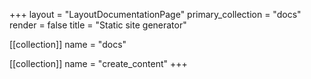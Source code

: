 +++
layout = "LayoutDocumentationPage"
primary_collection = "docs"
render = false
title = "Static site generator"

[[collection]]
name = "docs"

[[collection]]
name = "create_content"
+++
